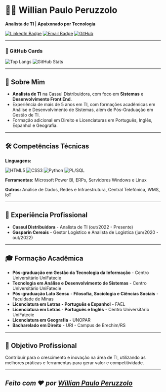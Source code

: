 # 👨‍💻 Willian Paulo Peruzzolo

**Analista de TI | Apaixonado por Tecnologia**

[![LinkedIn Badge](https://img.shields.io/badge/-Willian%20Peruzzolo-blue?style=flat-square&logo=Linkedin&logoColor=white&link=https://www.linkedin.com/in/willianperuzzolo/)](https://www.linkedin.com/in/willianperuzzolo/)
[![Email Badge](https://img.shields.io/badge/-willian.111@hotmail.com-c14438?style=flat-square&logo=Gmail&logoColor=white&link=mailto:willian.111@hotmail.com)](mailto:willian.111@hotmail.com)
[![GitHub](https://img.shields.io/badge/GitHub-100000?style=for-the-badge&logo=github&logoColor=white)](https://github.com/WillianPeruzzolo)

---

### 🌟 GitHub Cards
<p align="center">

![Top Langs](https://github-readme-stats.vercel.app/api/top-langs/?username=WillianPeruzzolo&layout=compact&theme=dark)
![GitHub Stats](https://github-readme-stats.vercel.app/api?username=WillianPeruzzolo&show_icons=true&theme=dark)

</p>

---

## 👋 Sobre Mim
- **Analista de TI** na Cassul Distribuidora, com foco em **Sistemas** e **Desenvolvimento Front End**.
- Experiência de mais de 5 anos em TI, com formações acadêmicas em Análise e Desenvolvimento de Sistemas, além de Pós-Graduação em Gestão de TI.
- Formação adicional em Direito e Licenciaturas em Português, Inglês, Espanhol e Geografia.

---

## 🛠️ Competências Técnicas
**Linguagens:**

![HTML5](https://img.shields.io/badge/HTML5-E34F26?style=for-the-badge&logo=html5&logoColor=white)
![CSS3](https://img.shields.io/badge/CSS3-1572B6?style=for-the-badge&logo=css3&logoColor=white)
![Python](https://img.shields.io/badge/python-3670A0?style=for-the-badge&logo=python&logoColor=ffdd54)
![PL/SQL](https://img.shields.io/badge/PL%2FSQL-FFFFFF?style=for-the-badge&logo=oracle&logoColor=FF0000&labelColor=FFFFFF&color=FF0000)

**Ferramentas:** Microsoft Power BI, ERPs, Servidores Windows e Linux

**Outros:** Análise de Dados, Redes e Infraestrutura, Central Telefônica, WMS, IoT

---

## 💼 Experiência Profissional
- **Cassul Distribuidora** - Analista de TI (out/2022 - Presente)
- **Gasparin Cereais** - Gestor Logístico e Analista de Logística (jun/2020 - out/2022)

---

## 🎓 Formação Acadêmica
- **Pós-graduação em Gestão da Tecnologia da Informação** - Centro Universitário UniFatecie
- **Tecnologia em Análise e Desenvolvimento de Sistemas** - Centro Universitário UniFatecie
- **Pós-graduação Lato Sensu - Filosofia, Sociologia e Ciências Sociais** - Faculdade de Minas
- **Licenciatura em Letras - Português e Espanhol** - FAEL
- **Licenciatura em Letras - Português e Inglês** - Centro Universitário UniFatecie
- **Licenciatura em Geografia** - UNOPAR
- **Bacharelado em Direito** - URI - Campus de Erechim/RS

---

## 🎯 Objetivo Profissional
Contribuir para o crescimento e inovação na área de TI, utilizando as melhores práticas e ferramentas para gerar valor e competitividade.

---

*Feito com ❤️ por [Willian Paulo Peruzzolo](https://www.linkedin.com/in/willianperuzzolo/)*
---
